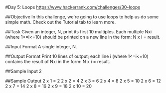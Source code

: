 #Day 5: Loops
https://www.hackerrank.com/challenges/30-loops

##Objective
In this challenge, we're going to use loops to help us do some simple math. Check out the Tutorial tab to learn more.

##Task
Given an integer, N, print its first 10 multiples. Each multiple Nxi (where 1<=i<=10) should be printed on a new line in the form: N x i = result.

##Input Format
A single integer, N.

##Output Format
Print 10 lines of output; each line i (where 1<=i<=10) contains the result of Nxi in the form: 
N x i = result.

##Sample Input
2

##Sample Output
2 x 1 = 2
2 x 2 = 4
2 x 3 = 6
2 x 4 = 8
2 x 5 = 10
2 x 6 = 12
2 x 7 = 14
2 x 8 = 16
2 x 9 = 18
2 x 10 = 20